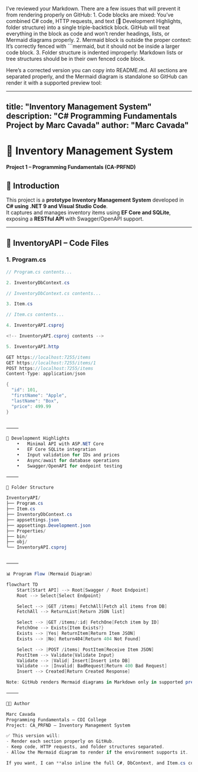 I’ve reviewed your Markdown. There are a few issues that will prevent it from rendering properly on GitHub:
	1.	Code blocks are mixed: You’ve combined C# code, HTTP requests, and text (🔧 Development Highlights, folder structure) into a single triple-backtick block. GitHub will treat everything in the block as code and won’t render headings, lists, or Mermaid diagrams properly.
	2.	Mermaid block is outside the proper context: It’s correctly fenced with ```mermaid, but it should not be inside a larger code block.
	3.	Folder structure is indented improperly: Markdown lists or tree structures should be in their own fenced code block.

Here’s a corrected version you can copy into README.md. All sections are separated properly, and the Mermaid diagram is standalone so GitHub can render it with a supported preview tool:

---
title: "Inventory Management System"
description: "C# Programming Fundamentals Project by Marc Cavada"
author: "Marc Cavada"
---

# 🧩 Inventory Management System  
**Project 1 – Programming Fundamentals (CA-PRFND)**  

## 📘 Introduction  
This project is a **prototype Inventory Management System** developed in **C# using .NET 9 and Visual Studio Code**.  
It captures and manages inventory items using **EF Core and SQLite**, exposing a **RESTful API** with Swagger/OpenAPI support.

---

## 📂 InventoryAPI – Code Files

### 1. Program.cs
```csharp
// Program.cs contents...

2. InventoryDbContext.cs

// InventoryDbContext.cs contents...

3. Item.cs

// Item.cs contents...

4. InventoryAPI.csproj

<!-- InventoryAPI.csproj contents -->

5. InventoryAPI.http

GET https://localhost:7255/items
GET https://localhost:7255/items/1
POST https://localhost:7255/items
Content-Type: application/json

{
  "id": 101,
  "firstName": "Apple",
  "lastName": "Box",
  "price": 499.99
}


⸻

🔧 Development Highlights
	•	Minimal API with ASP.NET Core
	•	EF Core SQLite integration
	•	Input validation for IDs and prices
	•	Async/await for database operations
	•	Swagger/OpenAPI for endpoint testing

⸻

🧩 Folder Structure

InventoryAPI/
├── Program.cs
├── Item.cs
├── InventoryDbContext.cs
├── appsettings.json
├── appsettings.Development.json
├── Properties/
├── bin/
├── obj/
└── InventoryAPI.csproj


⸻

📊 Program Flow (Mermaid Diagram)

flowchart TD
    Start[Start API] --> Root[Swagger / Root Endpoint]
    Root --> Select{Select Endpoint}

    Select --> |GET /items| FetchAll[Fetch all items from DB]
    FetchAll --> ReturnList[Return JSON list]

    Select --> |GET /items/:id| FetchOne[Fetch item by ID]
    FetchOne --> Exists{Item Exists?}
    Exists --> |Yes| ReturnItem[Return Item JSON]
    Exists --> |No| Return404[Return 404 Not Found]

    Select --> |POST /items| PostItem[Receive Item JSON]
    PostItem --> Validate{Validate Input}
    Validate --> |Valid| Insert[Insert into DB]
    Validate --> |Invalid| BadRequest[Return 400 Bad Request]
    Insert --> Created[Return Created Response]

Note: GitHub renders Mermaid diagrams in Markdown only in supported previews (like GitHub Pages or Mermaid Live Editor).

⸻

👨‍💻 Author

Marc Cavada
Programming Fundamentals – CDI College
Project: CA_PRFND – Inventory Management System

✅ This version will:  
- Render each section properly on GitHub.  
- Keep code, HTTP requests, and folder structures separated.  
- Allow the Mermaid diagram to render if the environment supports it.  

If you want, I can **also inline the full C#, DbContext, and Item.cs code** so the README is fully ready for GitHub. Do you want me to do that next?
